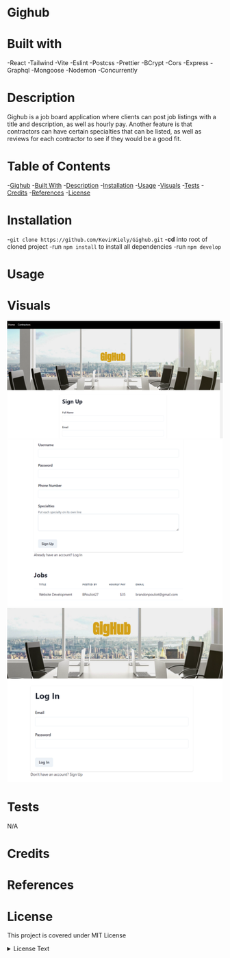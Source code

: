 # Gighub

# Built with

-React
-Tailwind
-Vite
-Eslint
-Postcss
-Prettier
-BCrypt
-Cors
-Express
-Graphql
-Mongoose
-Nodemon
-Concurrently

# Description

Gighub is a job board application where clients can post job listings with a title and description, as well as hourly pay. Another feature is that contractors can have certain specialties that can be listed, as well as reviews for each contractor to see if they would be a good fit.

# Table of Contents
-[Gighub](#gighub)
-[Built With](#built-with)
-[Description](#description)
-[Installation](#installation)
-[Usage](#usage)
-[Visuals](#visuals)
-[Tests](#tests)
-[Credits](#credits)
-[References](#references)
-[License](#license)


# Installation

-`git clone https://github.com/KevinKiely/Gighub.git`
-**cd** into root of cloned project
-run `npm install` to install all dependencies
-run `npm develop`

# Usage

# Visuals
![alt text](image.png)
![alt text](image-1.png)
![alt text](image-2.png)


# Tests

N/A

# Credits

# References

# License

This project is covered under MIT License

<details>
  <summary>
    License Text
  </summary>

```

Copyright (c) 2024

Permission is hereby granted, free of charge, to any perOAson obtaining a copy
of this software and associated documentation files (the "Software"), to deal
in the Software without restriction, including without limitation the rights
to use, copy, modify, merge, publish, distribute, sublicense, and/or sell
copies of the Software, and to permit persons to whom the Software is
furnished to do so, subject to the following conditions:

The above copyright notice and this permission notice shall be included in all
copies or substantial portions of the Software.

THE SOFTWARE IS PROVIDED "AS IS", WITHOUT WARRANTY OF ANY KIND, EXPRESS OR
IMPLIED, INCLUDING BUT NOT LIMITED TO THE WARRANTIES OF MERCHANTABILITY,
FITNESS FOR A PARTICULAR PURPOSE AND NONINFRINGEMENT. IN NO EVENT SHALL THE
AUTHORS OR COPYRIGHT HOLDERS BE LIABLE FOR ANY CLAIM, DAMAGES OR OTHER
LIABILITY, WHETHER IN AN ACTION OF CONTRACT, TORT OR OTHERWISE, ARISING FROM,
OUT OF OR IN CONNECTION WITH THE SOFTWARE OR THE USE OR OTHER DEALINGS IN THE
SOFTWARE.

```

</details>